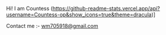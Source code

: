 Hi! I am Countess
(https://github-readme-stats.vercel.app/api?username=Countess-op&show_icons=true&theme=dracula)]


Contact me :- wm705918@gmail.com
